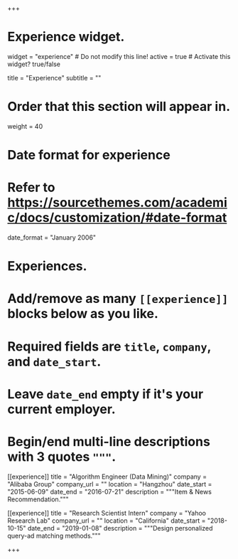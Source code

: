 +++
# Experience widget.
widget = "experience"  # Do not modify this line!
active = true  # Activate this widget? true/false

title = "Experience"
subtitle = ""

# Order that this section will appear in.
weight = 40

# Date format for experience
#   Refer to https://sourcethemes.com/academic/docs/customization/#date-format
date_format = "January 2006"

# Experiences.
#   Add/remove as many `[[experience]]` blocks below as you like.
#   Required fields are `title`, `company`, and `date_start`.
#   Leave `date_end` empty if it's your current employer.
#   Begin/end multi-line descriptions with 3 quotes `"""`.
[[experience]]
  title = "Algorithm Engineer (Data Mining)"
  company = "Alibaba Group"
  company_url = ""
  location = "Hangzhou"
  date_start = "2015-06-09"
  date_end = "2016-07-21"
  description = """Item & News Recommendation."""

[[experience]]
  title = "Research Scientist Intern"
  company = "Yahoo Research Lab"
  company_url = ""
  location = "California"
  date_start = "2018-10-15"
  date_end = "2019-01-08"
  description = """Design personalized query-ad matching methods."""

+++
